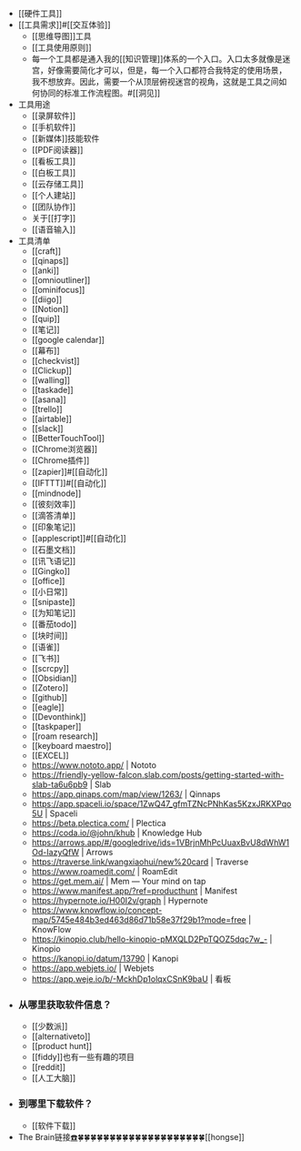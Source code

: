 - [[硬件工具]]
- [[工具需求]]#[[交互体验]]
    - [[思维导图]]工具
    - [[工具使用原则]]
    - 每一个工具都是通入我的[[知识管理]]体系的一个入口。入口太多就像是迷宫，好像需要简化才可以，但是，每一个入口都符合我特定的使用场景，我不想放弃。因此，需要一个从顶层俯视迷宫的视角，这就是工具之间如何协同的标准工作流程图。#[[洞见]] 
- 工具用途
    - [[录屏软件]]
    - [[手机软件]]
    - [[新媒体]]技能软件
    - [[PDF阅读器]]
    - [[看板工具]]
    - [[白板工具]]
    - [[云存储工具]]
    - [[个人建站]]
    - [[团队协作]]
    - 关于[[打字]]
    - [[语音输入]]
- 工具清单
    - [[craft]]
    - [[qinaps]]
    - [[anki]]
    - [[omnioutliner]]
    - [[ominifocus]]
    - [[diigo]]
    - [[Notion]]
    - [[quip]]
    - [[笔记]]
    - [[google calendar]]
    - [[幕布]]
    - [[checkvist]]
    - [[Clickup]]
    - [[walling]]
    - [[taskade]]
    - [[asana]]
    - [[trello]]
    - [[airtable]]
    - [[slack]]
    - [[BetterTouchTool]]
    - [[Chrome浏览器]]
    - [[Chrome插件]]
    - [[zapier]]#[[自动化]]
    - [[IFTTT]]#[[自动化]]
    - [[mindnode]]
    - [[彼刻效率]]
    - [[滴答清单]]
    - [[印象笔记]]
    - [[applescript]]#[[自动化]]
    - [[石墨文档]]
    - [[讯飞语记]]
    - [[Gingko]]
    - [[office]]
    - [[小日常]]
    - [[snipaste]]
    - [[为知笔记]]
    - [[番茄todo]]
    - [[块时间]]
    - [[语雀]]
    - [[飞书]]
    - [[scrcpy]]
    - [[Obsidian]]
    - [[Zotero]]
    - [[github]]
    - [[eagle]]
    - [[Devonthink]]
    - [[taskpaper]]
    - [[roam research]]
    - [[keyboard maestro]]
    - [[EXCEL]]
    - https://www.nototo.app/ | Nototo
    - https://friendly-yellow-falcon.slab.com/posts/getting-started-with-slab-ta6u6pb9 | Slab
    - https://app.qinaps.com/map/view/1263/ | Qinnaps
    - https://app.spaceli.io/space/1ZwQ47_gfmTZNcPNhKas5KzxJRKXPqo5U | Spaceli
    - https://beta.plectica.com/ | Plectica
    - https://coda.io/@john/khub | Knowledge Hub
    - https://arrows.app/#/googledrive/ids=1VBrjnMhPcUuaxBvU8dWhW1Od-IazyQfW | Arrows
    - https://traverse.link/wangxiaohui/new%20card | Traverse
    - https://www.roamedit.com/ | RoamEdit
    - https://get.mem.ai/ | Mem — Your mind on tap
    - https://www.manifest.app/?ref=producthunt | Manifest
    - https://hypernote.io/H00I2v/graph | Hypernote
    - https://www.knowflow.io/concept-map/5745e484b3ed463d86d71b58e37f29b1?mode=free | KnowFlow
    - https://kinopio.club/hello-kinopio-pMXQLD2PpTQOZ5dqc7w_- | Kinopio
    - https://kanopi.io/datum/13790 | Kanopi
    - https://app.webjets.io/ | Webjets
    - https://app.weje.io/b/-MckhDp1olqxCSnK9baU | 看板
- ### 从哪里获取软件信息？
    - [[少数派]]
    - [[alternativeto]]
    - [[product hunt]]
    - [[fiddy]]也有一些有趣的项目
    - [[reddit]]
    - [[人工大脑]]
- ### 到哪里下载软件？
    - [[软件下载]]
- The Brain链接[☎️](brain://api.thebrain.com/g7PXu0IyM0ucARb24SvxiA/_celHQ5fTkuRyKGrmwK9MQ/%E9%AB%98%E6%95%88%E5%B7%A5%E5%85%B7)🍀🍀🍀🍀🍀🍀🍀🍀🍀🍀🍀🍀🍀🍀🍀🍀🍀🍀🍀🍀[[hongse]]
